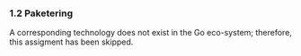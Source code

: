 ### 1.2 Paketering

A corresponding technology does not exist in the Go eco-system; therefore, this assigment has been skipped. 

